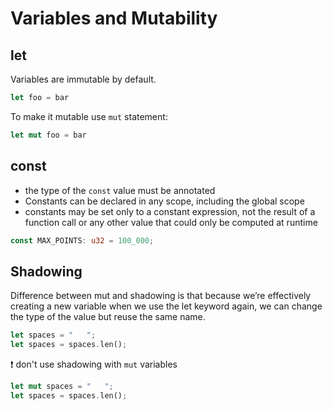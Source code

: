 # Variables and Mutability

## let
Variables are immutable by default.
```rust
let foo = bar
```

To make it mutable use `mut` statement:
```rust
let mut foo = bar
```

## const
* the type of the `const` value must be annotated
* Constants can be declared in any scope, including the global scope
* constants may be set only to a constant expression, not the result of a <br>
  function call or any other value that could only be computed at runtime

```rust
const MAX_POINTS: u32 = 100_000;
```

## Shadowing
Difference between mut and shadowing is that because we’re effectively creating a new variable when we use the let keyword again, we can change the type of the value but reuse the same name.

```rust
let spaces = "   ";
let spaces = spaces.len();
```

❗️ don't use shadowing with `mut` variables
```rust
let mut spaces = "   ";
let spaces = spaces.len();
```